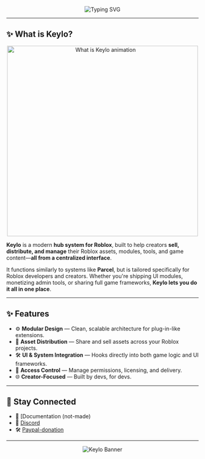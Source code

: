 <!-- Title animation -->
<p align="center">
  <img src="https://readme-typing-svg.demolab.com?font=Fira+Code&size=24&pause=1000&center=true&width=435&lines=Welcome+to+Keylo;The+Ultimate+Hub+Framework+for+Roblox" alt="Typing SVG" />
</p>

---

## ✨ What is Keylo?

<p align="center">
  <img src="https://media.giphy.com/media/dWesBcTLavkZuG35MI/giphy.gif" width="500" alt="What is Keylo animation" />
</p>

**Keylo** is a modern **hub system for Roblox**, built to help creators **sell, distribute, and manage** their Roblox assets, modules, tools, and game content—**all from a centralized interface**.

It functions similarly to systems like **Parcel**, but is tailored specifically for Roblox developers and creators. Whether you're shipping UI modules, monetizing admin tools, or sharing full game frameworks, **Keylo lets you do it all in one place**.

---

## ✨ Features

- ⚙️ **Modular Design** — Clean, scalable architecture for plug-in-like extensions.
- 💼 **Asset Distribution** — Share and sell assets across your Roblox projects.
- 🛠️ **UI & System Integration** — Hooks directly into both game logic and UI frameworks.
- 🔐 **Access Control** — Manage permissions, licensing, and delivery.
- 🌐 **Creator-Focused** — Built by devs, for devs.

---

## 📡 Stay Connected

- 📜 [Documentation (not-made)
- 🧠 [Discord](https://discord.gg/gjy3WCGEzJ)
- 🛠️ [Paypal-donation](https://paypal.me/kuberrr)

---

<!-- Banner at bottom -->
<p align="center">
  <img src="https://media.discordapp.net/attachments/1354537808282517687/1398047274210431027/image.png?ex=6884993c&is=688347bc&hm=c67e6996e075843021106661a3af0f3158952ececd85c2880f1e5070561b5fef&=&format=webp&quality=lossless&width=1032&height=234" alt="Keylo Banner">
</p>

